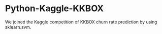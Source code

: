 # Python-Kaggle-KKBOX
We joined the Kaggle competition of KKBOX churn rate prediction by using sklearn.svm.
